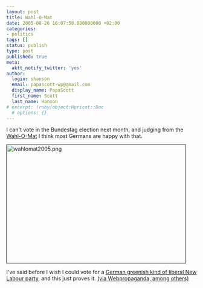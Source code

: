 ```yaml
---
layout: post
title: Wahl-O-Mat
date: 2005-08-26 16:07:58.000000000 +02:00
categories:
- politics
tags: []
status: publish
type: post
published: true
meta:
  aktt_notify_twitter: 'yes'
author:
  login: shanson
  email: papascott-wp@gmail.com
  display_name: PapaScott
  first_name: Scott
  last_name: Hanson
# excerpt: !ruby/object:Hpricot::Doc
  # options: {}
---
```

<p>I can't vote in the Bundestag election next month, and judging from the <a href="http://www.wahlomat.de/" title="Wahl-O-Mat">Wahl-O-Mat</a> I think most Germans are happy with that.</p>
<p><a href="http://www.wahlomat.de/" title="Wahl-O-Mat: Green 64%, FDP 63%"><img src="http://www.papascott.de/wordpress/wp-content/uploads/2005/08/wahlomat2005.png" border="1" height="314" width="474" alt="wahlomat2005.png" /></a></p>
<p>I've said before I wish I could vote for a <a href="http://www.papascott.de/archives/2004/03/15/tobias-is-looking-for-a-german-greenish-kind-of-liberal-new-labour-party/">German greenish kind of liberal New Labour party</a>, and this just proves it. <a href="http://www.couchblog.de/webpropaganda/article/960/quod-erat-demonstrandum" title="Webpropaganda: Quod erat demonstrandum">(via Webpropaganda, among others)</a></p>
